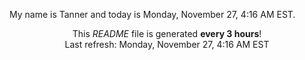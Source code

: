 My name is Tanner and today is Monday, November 27, 4:16 AM EST.

<p align="center">This <i>README</i> file is generated <b>every 3 hours</b>!</br>Last refresh: Monday, November 27, 4:16 AM EST<br /></p>
